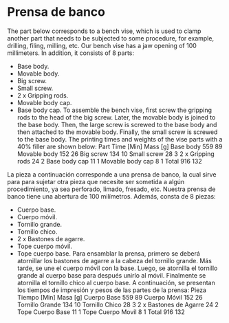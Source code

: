 # Prensa de banco
The part below corresponds to a bench vise, which is used to clamp another part that needs to be subjected to some procedure, for example, drilling, filing, milling, etc.
Our bench vise has a jaw opening of 100 millimeters. In addition, it consists of 8 parts:
-	Base body.
-	Movable body.
-	Big screw.
-	Small screw.
-	2 x Gripping rods.
-	Movable body cap.
-	Base body cap.
To assemble the bench vise, first screw the gripping rods to the head of the big screw. Later, the movable body is joined to the base body. Then, the large screw is screwed to the base body and then attached to the movable body. Finally, the small screw is screwed to the base body.
The printing times and weights of the vise parts with a 40% filler are shown below:
Part	Time [Min]	Mass [g]
Base body	559	89
Movable body	152	26
Big screw	134	10
Small screw	28	3
2 x Gripping rods	24	2
Base body cap	11	1
Movable body cap	8	1
Total	916	132


La pieza a continuación corresponde a una prensa de banco, la cual sirve para para sujetar otra pieza que necesite ser sometida a algún procedimiento, ya sea perforado, limado, fresado, etc.
Nuestra prensa de banco tiene una abertura de 100 milímetros. Además, consta de 8 piezas:
-	Cuerpo base.
-	Cuerpo móvil.
-	Tornillo grande.
-	Tornillo chico.
-	2 x Bastones de agarre.
-	Tope cuerpo móvil.
-	Tope cuerpo base.
Para ensamblar la prensa, primero se deberá atornillar los bastones de agarre a la cabeza del tornillo grande. Más tarde, se une el cuerpo móvil con la base. Luego, se atornilla el tornillo grande al cuerpo base para después unirlo al móvil. Finalmente se atornilla el tornillo chico al cuerpo base.
A continuación, se presentan los tiempos de impresión y pesos de las partes de la prensa:
Pieza	Tiempo [Min]	Masa [g]
Cuerpo Base	559	89
Cuerpo Móvil	152	26
Tornillo Grande	134	10
Tornillo Chico	28	3
2 x Bastones de Agarre	24	2
Tope Cuerpo Base	11	1
Tope Cuerpo Movil	8	1
Total	916	132



